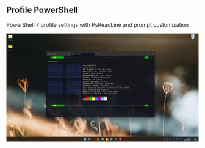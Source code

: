 ## Profile PowerShell

PowerShell 7 profile settings with PsReadLine and prompt customization

<img src="./preview.png" />
